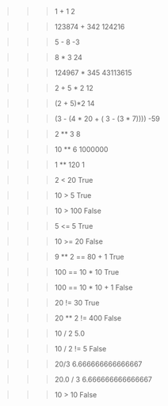 >>> 1 + 1
2

>>> 123874 + 342
124216

>>> 5 - 8
-3

>>> 8 * 3
24

>>> 124967 * 345
43113615

>>> 2 + 5 * 2
12

>>> (2 + 5)*2
14

>>> (3 - (4 * 20 + ( 3 - (3 * 7))))
-59

>>> 2 ** 3
8

>>> 10 ** 6
1000000

>>> 1 ** 120
1

>>> 2 < 20
True

>>> 10 > 5
True

>>> 10 > 100
False

>>> 5 <= 5
True

>>> 10 >= 20
False

>>> 9 ** 2 == 80 + 1
True

>>> 100 == 10 * 10
True

>>> 100 == 10 * 10 + 1
False

>>> 20 != 30
True

>>> 20 ** 2 != 400
False

>>> 10 / 2
5.0

>>> 10 / 2 != 5
False

>>> 20/3
6.666666666666667

>>> 20.0 / 3
6.666666666666667

>>> 10 > 10
False